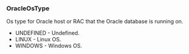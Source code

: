 ### OracleOsType
Os type for Oracle host or RAC that the Oracle database is running on.

- UNDEFINED - Undefined.
- LINUX - Linux OS.
- WINDOWS - Windows OS.
